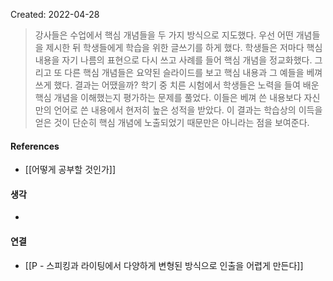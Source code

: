
Created: 2022-04-28

>강사들은 수업에서 핵심 개념들을 두 가지 방식으로 지도했다. 우선 어떤 개념들을 제시한 뒤 학생들에게 학습을 위한 글쓰기를 하게 했다. 학생들은 저마다 핵심 내용을 자기 나름의 표현으로 다시 쓰고 사례를 들어 핵심 개념을 정교화했다. 그리고 또 다른 핵심 개념들은 요약된 슬라이드를 보고 핵심 내용과 그 예들을 베껴 쓰게 했다. 결과는 어땠을까? 학기 중 치른 시험에서 학생들은 노력을 들여 배운 핵심 개념을 이해했는지 평가하는 문제를 풀었다. 이들은 베껴 쓴 내용보다 자신만의 언어로 쓴 내용에서 현저히 높은 성적을 받았다. 이 결과는 학습상의 이득을 얻은 것이 단순히 핵심 개념에 노출되었기 때문만은 아니라는 점을 보여준다.

#### References
- [[어떻게 공부할 것인가]]

#### 생각
- 

#### 연결
- [[P - 스피킹과 라이팅에서 다양하게 변형된 방식으로 인출을 어렵게 만든다]]